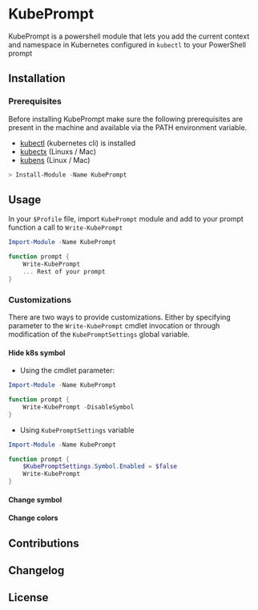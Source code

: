 # KubePrompt

KubePrompt is a powershell module that lets you add the current context and namespace in Kubernetes configured in `kubectl` to your PowerShell prompt

## Installation

### Prerequisites

Before installing KubePrompt make sure the following prerequisites are present in the machine and available via the PATH environment variable.

* [kubectl](https://github.com/kubernetes/kubectl) (kubernetes cli) is installed
* [kubectx](https://github.com/ahmetb/kubectx) (Linuxs / Mac)
* [kubens](https://github.com/ahmetb/kubectx) (Linux / Mac)


```powershell
> Install-Module -Name KubePrompt
```

## Usage

In your `$Profile` file, import `KubePrompt` module and add to your prompt function a call to `Write-KubePrompt`

```powershell
Import-Module -Name KubePrompt

function prompt { 
    Write-KubePrompt
    ... Rest of your prompt
}
```

### Customizations

There are two ways to provide customizations. Either by specifying parameter to the `Write-KubePrompt` cmdlet invocation or through modification of the `KubePromptSettings` global variable.

#### Hide k8s symbol

* Using the cmdlet parameter:

```powershell
Import-Module -Name KubePrompt

function prompt {
    Write-KubePrompt -DisableSymbol
}
```

* Using `KubePromptSettings` variable

```powershell
Import-Module -Name KubePrompt

function prompt {
    $KubePromptSettings.Symbol.Enabled = $false
    Write-KubePrompt
}
```

#### Change symbol

#### Change colors

## Contributions

## Changelog

## License
